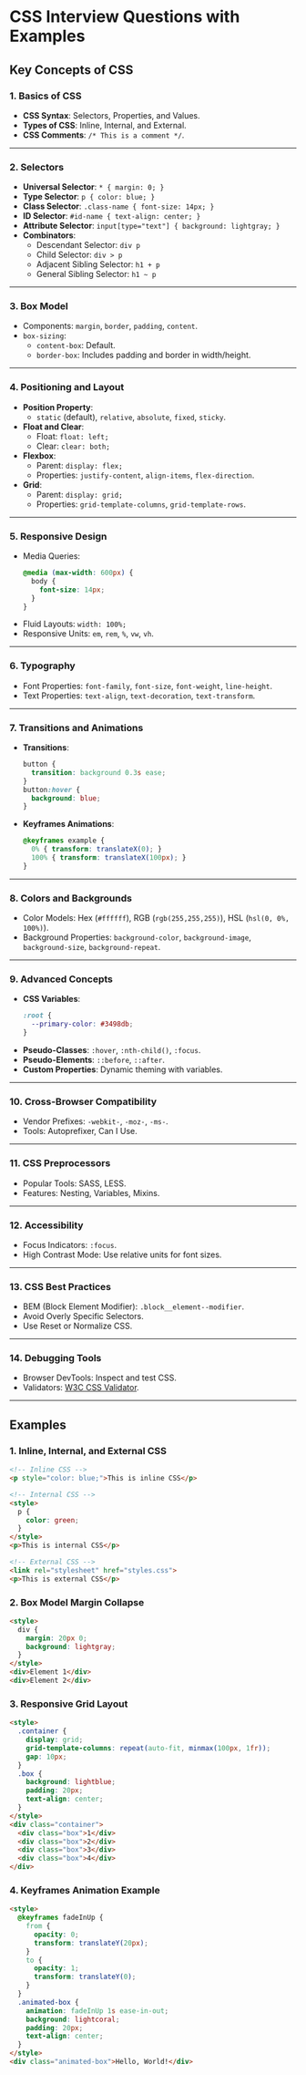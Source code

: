# CSS Interview Questions with Examples

## Key Concepts of CSS

### 1. Basics of CSS
- **CSS Syntax**: Selectors, Properties, and Values.
- **Types of CSS**: Inline, Internal, and External.
- **CSS Comments**: `/* This is a comment */`.

---

### 2. Selectors
- **Universal Selector**: `* { margin: 0; }`
- **Type Selector**: `p { color: blue; }`
- **Class Selector**: `.class-name { font-size: 14px; }`
- **ID Selector**: `#id-name { text-align: center; }`
- **Attribute Selector**: `input[type="text"] { background: lightgray; }`
- **Combinators**:
  - Descendant Selector: `div p`
  - Child Selector: `div > p`
  - Adjacent Sibling Selector: `h1 + p`
  - General Sibling Selector: `h1 ~ p`

---

### 3. Box Model
- Components: `margin`, `border`, `padding`, `content`.
- `box-sizing`: 
  - `content-box`: Default.
  - `border-box`: Includes padding and border in width/height.

---

### 4. Positioning and Layout
- **Position Property**:
  - `static` (default), `relative`, `absolute`, `fixed`, `sticky`.
- **Float and Clear**:
  - Float: `float: left;`
  - Clear: `clear: both;`
- **Flexbox**:
  - Parent: `display: flex;`
  - Properties: `justify-content`, `align-items`, `flex-direction`.
- **Grid**:
  - Parent: `display: grid;`
  - Properties: `grid-template-columns`, `grid-template-rows`.

---

### 5. Responsive Design
- Media Queries: 
  ```css
  @media (max-width: 600px) {
    body {
      font-size: 14px;
    }
  }
  ```
- Fluid Layouts: `width: 100%;`
- Responsive Units: `em`, `rem`, `%`, `vw`, `vh`.

---

### 6. Typography
- Font Properties: `font-family`, `font-size`, `font-weight`, `line-height`.
- Text Properties: `text-align`, `text-decoration`, `text-transform`.

---

### 7. Transitions and Animations
- **Transitions**:
  ```css
  button {
    transition: background 0.3s ease;
  }
  button:hover {
    background: blue;
  }
  ```
- **Keyframes Animations**:
  ```css
  @keyframes example {
    0% { transform: translateX(0); }
    100% { transform: translateX(100px); }
  }
  ```

---

### 8. Colors and Backgrounds
- Color Models: Hex (`#ffffff`), RGB (`rgb(255,255,255)`), HSL (`hsl(0, 0%, 100%)`).
- Background Properties: `background-color`, `background-image`, `background-size`, `background-repeat`.

---

### 9. Advanced Concepts
- **CSS Variables**:
  ```css
  :root {
    --primary-color: #3498db;
  }
  ```
- **Pseudo-Classes**: `:hover`, `:nth-child()`, `:focus`.
- **Pseudo-Elements**: `::before`, `::after`.
- **Custom Properties**: Dynamic theming with variables.

---

### 10. Cross-Browser Compatibility
- Vendor Prefixes: `-webkit-`, `-moz-`, `-ms-`.
- Tools: Autoprefixer, Can I Use.

---

### 11. CSS Preprocessors
- Popular Tools: SASS, LESS.
- Features: Nesting, Variables, Mixins.

---

### 12. Accessibility
- Focus Indicators: `:focus`.
- High Contrast Mode: Use relative units for font sizes.

---

### 13. CSS Best Practices
- BEM (Block Element Modifier): `.block__element--modifier`.
- Avoid Overly Specific Selectors.
- Use Reset or Normalize CSS.

---

### 14. Debugging Tools
- Browser DevTools: Inspect and test CSS.
- Validators: [W3C CSS Validator](https://jigsaw.w3.org/css-validator/).

---

## Examples

### 1. Inline, Internal, and External CSS
```html
<!-- Inline CSS -->
<p style="color: blue;">This is inline CSS</p>

<!-- Internal CSS -->
<style>
  p {
    color: green;
  }
</style>
<p>This is internal CSS</p>

<!-- External CSS -->
<link rel="stylesheet" href="styles.css">
<p>This is external CSS</p>
```

### 2. Box Model Margin Collapse
```html
<style>
  div {
    margin: 20px 0;
    background: lightgray;
  }
</style>
<div>Element 1</div>
<div>Element 2</div>
```

### 3. Responsive Grid Layout
```html
<style>
  .container {
    display: grid;
    grid-template-columns: repeat(auto-fit, minmax(100px, 1fr));
    gap: 10px;
  }
  .box {
    background: lightblue;
    padding: 20px;
    text-align: center;
  }
</style>
<div class="container">
  <div class="box">1</div>
  <div class="box">2</div>
  <div class="box">3</div>
  <div class="box">4</div>
</div>
```

### 4. Keyframes Animation Example
```html
<style>
  @keyframes fadeInUp {
    from {
      opacity: 0;
      transform: translateY(20px);
    }
    to {
      opacity: 1;
      transform: translateY(0);
    }
  }
  .animated-box {
    animation: fadeInUp 1s ease-in-out;
    background: lightcoral;
    padding: 20px;
    text-align: center;
  }
</style>
<div class="animated-box">Hello, World!</div>
```
